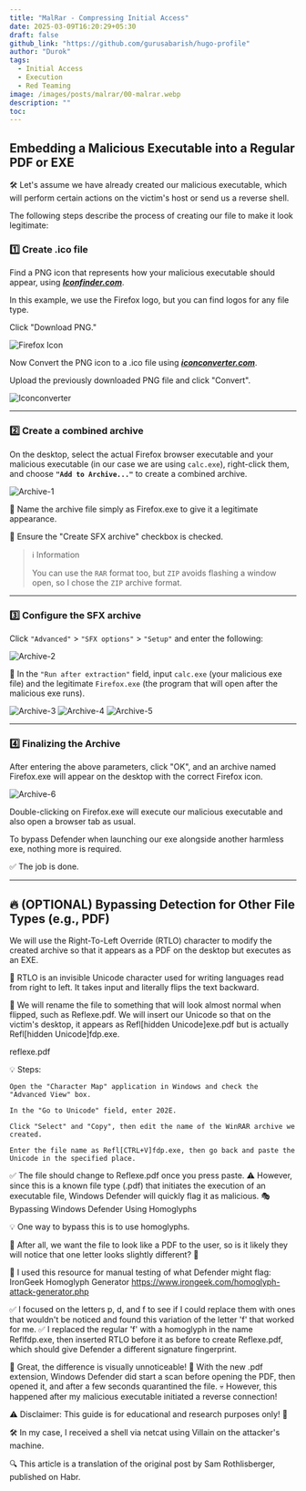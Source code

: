 ```yaml
---
title: "MalRar - Compressing Initial Access"
date: 2025-03-09T16:20:29+05:30
draft: false
github_link: "https://github.com/gurusabarish/hugo-profile"
author: "Durok"
tags:
  - Initial Access
  - Execution
  - Red Teaming
image: /images/posts/malrar/00-malrar.webp
description: ""
toc: 
---
```



## Embedding a Malicious Executable into a Regular PDF or EXE
🛠️ Let's assume we have already created our malicious executable, which will perform certain actions on the victim's host or send us a reverse shell. 

The following steps describe the process of creating our file to make it look legitimate:

### 1️⃣ Create .ico file 

Find a PNG icon that represents how your malicious executable should appear, using **_[Iconfinder.com](https://iconfinder.com/)_**.

In this example, we use the Firefox logo, but you can find logos for any file type.

Click "Download PNG."

![Firefox Icon](/images/posts/malrar/05-flaticon-png.png)


Now Convert the PNG icon to a .ico file using **_[iconconverter.com](https://iconconverter.com/)_**.

Upload the previously downloaded PNG file and click "Convert".

![Iconconverter](/images/posts/malrar/05-Converter.png)

---

### 2️⃣ Create a combined archive

On the desktop, select the actual Firefox browser executable and your malicious executable (in our case we are using `calc.exe`), right-click them, and choose **`"Add to Archive..."`** to create a combined archive.

![Archive-1](/images/posts/malrar/00-setting.png)

🔹 Name the archive file simply as Firefox.exe to give it a legitimate appearance. 

🔹 Ensure the "Create SFX archive" checkbox is checked.

> ℹ️ Information
>
> You can use the `RAR` format too, but `ZIP` avoids flashing a window open, so I chose the `ZIP` archive format.
---

### 3️⃣ Configure the SFX archive

Click `"Advanced"` > `"SFX options"` > `"Setup"` and enter the following:

![Archive-2](/images/posts/malrar/01-advanced.png)

🔹 In the `"Run after extraction"` field, input `calc.exe` (your malicious exe file) and the legitimate `Firefox.exe` (the program that will open after the malicious exe runs).

![Archive-3](/images/posts/malrar/02-advanced-setup.png)
![Archive-4](/images/posts/malrar/03-advanced-modes.png)
![Archive-5](/images/posts/malrar/04-advanced-update.png)


---
### 4️⃣ Finalizing the Archive

After entering the above parameters, click "OK", and an archive named Firefox.exe will appear on the desktop with the correct Firefox icon. 

![Archive-6](/images/posts/malrar/07-final-zip.png)

Double-clicking on Firefox.exe will execute our malicious executable and also open a browser tab as usual. 

To bypass Defender when launching our exe alongside another harmless exe, nothing more is required.

✅ The job is done.

---

## 🔥 (OPTIONAL) Bypassing Detection for Other File Types (e.g., PDF)

We will use the Right-To-Left Override (RTLO) character to modify the created archive so that it appears as a PDF on the desktop but executes as an EXE.

📌 RTLO is an invisible Unicode character used for writing languages read from right to left. It takes input and literally flips the text backward.

📌 We will rename the file to something that will look almost normal when flipped, such as Reflexe.pdf. We will insert our Unicode so that on the victim's desktop, it appears as Refl[hidden Unicode]exe.pdf but is actually Refl[hidden Unicode]fdp.exe.

refl‮fdp.exe

💡 Steps:

    Open the "Character Map" application in Windows and check the "Advanced View" box.

    In the "Go to Unicode" field, enter 202E.

    Click "Select" and "Copy", then edit the name of the WinRAR archive we created.

    Enter the file name as Refl[CTRL+V]fdp.exe, then go back and paste the Unicode in the specified place.

✅ The file should change to Reflexe.pdf once you press paste. ⚠️ However, since this is a known file type (.pdf) that initiates the execution of an executable file, Windows Defender will quickly flag it as malicious.
🎭 Bypassing Windows Defender Using Homoglyphs

💡 One way to bypass this is to use homoglyphs.

🎯 After all, we want the file to look like a PDF to the user, so is it likely they will notice that one letter looks slightly different? 🤔

🔹 I used this resource for manual testing of what Defender might flag: IronGeek Homoglyph Generator
 https://www.irongeek.com/homoglyph-attack-generator.php

✅ I focused on the letters p, d, and f to see if I could replace them with ones that wouldn't be noticed and found this variation of the letter 'f' that worked for me. ✅ I replaced the regular 'f' with a homoglyph in the name Reflfdp.exe, then inserted RTLO before it as before to create Reflexe.pdf, which should give Defender a different signature fingerprint.

🎉 Great, the difference is visually unnoticeable! 🚨 With the new .pdf extension, Windows Defender did start a scan before opening the PDF, then opened it, and after a few seconds quarantined the file. 💀 However, this happened after my malicious executable initiated a reverse connection!

⚠️ Disclaimer: This guide is for educational and research purposes only! 🛑

🛠️ In my case, I received a shell via netcat using Villain on the attacker's machine.

🔍 This article is a translation of the original post by Sam Rothlisberger, published on Habr.